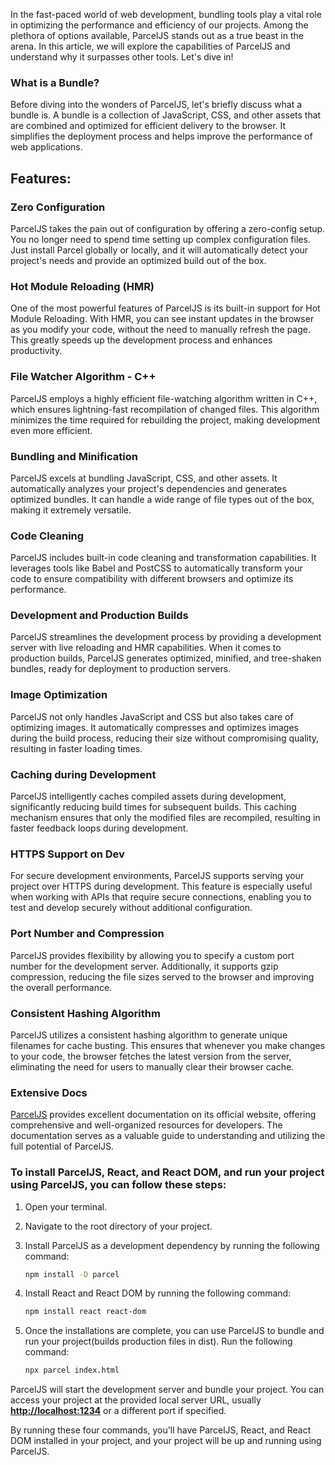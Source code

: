 <!-- 
layout: post
title: "Parcel is a beast"
description: "NPM bundler"
pubDate: "Jun 26 2023"
heroImage: "/placeholder-hero.jpg" -->


In the fast-paced world of web development, bundling tools play a vital role in optimizing the performance and efficiency of our projects. Among the plethora of options available, ParcelJS stands out as a true beast in the arena. In this article, we will explore the capabilities of ParcelJS and understand why it surpasses other tools. Let's dive in!

### **What is a Bundle?**

Before diving into the wonders of ParcelJS, let's briefly discuss what a bundle is. A bundle is a collection of JavaScript, CSS, and other assets that are combined and optimized for efficient delivery to the browser. It simplifies the deployment process and helps improve the performance of web applications.

## Features:

### **Zero Configuration**

ParcelJS takes the pain out of configuration by offering a zero-config setup. You no longer need to spend time setting up complex configuration files. Just install Parcel globally or locally, and it will automatically detect your project's needs and provide an optimized build out of the box.

### **Hot Module Reloading (HMR)**

One of the most powerful features of ParcelJS is its built-in support for Hot Module Reloading. With HMR, you can see instant updates in the browser as you modify your code, without the need to manually refresh the page. This greatly speeds up the development process and enhances productivity.

### **File Watcher Algorithm - C++**

ParcelJS employs a highly efficient file-watching algorithm written in C++, which ensures lightning-fast recompilation of changed files. This algorithm minimizes the time required for rebuilding the project, making development even more efficient.

### **Bundling and Minification**

ParcelJS excels at bundling JavaScript, CSS, and other assets. It automatically analyzes your project's dependencies and generates optimized bundles. It can handle a wide range of file types out of the box, making it extremely versatile.

### **Code Cleaning**

ParcelJS includes built-in code cleaning and transformation capabilities. It leverages tools like Babel and PostCSS to automatically transform your code to ensure compatibility with different browsers and optimize its performance.

### **Development and Production Builds**

ParcelJS streamlines the development process by providing a development server with live reloading and HMR capabilities. When it comes to production builds, ParcelJS generates optimized, minified, and tree-shaken bundles, ready for deployment to production servers.

### **Image Optimization**

ParcelJS not only handles JavaScript and CSS but also takes care of optimizing images. It automatically compresses and optimizes images during the build process, reducing their size without compromising quality, resulting in faster loading times.

### **Caching during Development**

ParcelJS intelligently caches compiled assets during development, significantly reducing build times for subsequent builds. This caching mechanism ensures that only the modified files are recompiled, resulting in faster feedback loops during development.

### **HTTPS Support on Dev**

For secure development environments, ParcelJS supports serving your project over HTTPS during development. This feature is especially useful when working with APIs that require secure connections, enabling you to test and develop securely without additional configuration.

### **Port Number and Compression**

ParcelJS provides flexibility by allowing you to specify a custom port number for the development server. Additionally, it supports gzip compression, reducing the file sizes served to the browser and improving the overall performance.

### **Consistent Hashing Algorithm**

ParcelJS utilizes a consistent hashing algorithm to generate unique filenames for cache busting. This ensures that whenever you make changes to your code, the browser fetches the latest version from the server, eliminating the need for users to manually clear their browser cache.

### Extensive Docs

[ParcelJS](https://parceljs.org/) provides excellent documentation on its official website, offering comprehensive and well-organized resources for developers. The documentation serves as a valuable guide to understanding and utilizing the full potential of ParcelJS.  

### To install ParcelJS, React, and React DOM, and run your project using ParcelJS, you can follow these steps:

1. Open your terminal.
    
2. Navigate to the root directory of your project.
    
3. Install ParcelJS as a development dependency by running the following command:
    
    ```bash
    npm install -D parcel
    ```
    
4. Install React and React DOM by running the following command:
    
    ```bash
    npm install react react-dom
    ```
    
5. Once the installations are complete, you can use ParcelJS to bundle and run your project(builds production files in dist). Run the following command:
    
    ```bash
    npx parcel index.html
    ```
    

ParcelJS will start the development server and bundle your project. You can access your project at the provided local server URL, usually [**http://localhost:1234**](http://localhost:1234) or a different port if specified.

By running these four commands, you'll have ParcelJS, React, and React DOM installed in your project, and your project will be up and running using ParcelJS.